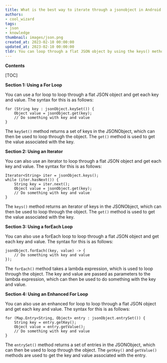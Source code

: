 ```yaml
---
title: What is the best way to iterate through a jsonobject in Android to access each key and its associated value?
authors:
- cool_wizard
tags:
- json
- knowledge
thumbnail: images/json.png
created_at: 2023-02-10 00:00:00
updated_at: 2023-02-10 00:00:00
tldr: You can loop through a flat JSON object by using the keys() method of the JSONObject, then using get() to get the value associated with each key.
---
```


**Contents**

[TOC]

**Section 1: Using a For Loop**

You can use a for loop to loop through a flat JSON object and get each key and value. The syntax for this is as follows:

```
for (String key : jsonObject.keySet()) {
    Object value = jsonObject.get(key);
    // Do something with key and value
}
```

The `keySet()` method returns a set of keys in the JSONObject, which can then be used to loop through the object. The `get()` method is used to get the value associated with the key.

**Section 2: Using an Iterator**

You can also use an iterator to loop through a flat JSON object and get each key and value. The syntax for this is as follows:

```
Iterator<String> iter = jsonObject.keys();
while (iter.hasNext()) {
    String key = iter.next();
    Object value = jsonObject.get(key);
    // Do something with key and value
}
```

The `keys()` method returns an iterator of keys in the JSONObject, which can then be used to loop through the object. The `get()` method is used to get the value associated with the key.

**Section 3: Using a forEach Loop**

You can also use a forEach loop to loop through a flat JSON object and get each key and value. The syntax for this is as follows:

```
jsonObject.forEach((key, value) -> {
    // Do something with key and value
});
```

The `forEach()` method takes a lambda expression, which is used to loop through the object. The key and value are passed as parameters to the lambda expression, which can then be used to do something with the key and value.

**Section 4: Using an Enhanced For Loop**

You can also use an enhanced for loop to loop through a flat JSON object and get each key and value. The syntax for this is as follows:

```
for (Map.Entry<String, Object> entry : jsonObject.entrySet()) {
    String key = entry.getKey();
    Object value = entry.getValue();
    // Do something with key and value
}
```

The `entrySet()` method returns a set of entries in the JSONObject, which can then be used to loop through the object. The `getKey()` and `getValue()` methods are used to get the key and value associated with the entry.

